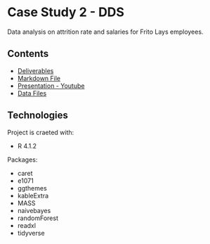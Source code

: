 # Case Study 2 - DDS
Data analysis on attrition rate and salaries for Frito Lays employees.

## Contents
* [Deliverables](https://github.com/boneeyah/Case-Study-2-DDS/tree/main/Deliverables)
* [Markdown File](https://boneeyah.github.io/casestudy2.html)
* [Presentation - Youtube](https://youtu.be/J8LCQuIscLE)
* [Data Files](https://github.com/boneeyah/Case-Study-2-DDS/tree/main/Data%20Files)

## Technologies
Project is craeted with:
* R 4.1.2

Packages:
* caret
* e1071
* ggthemes
* kableExtra
* MASS
* naivebayes
* randomForest
* readxl
* tidyverse
